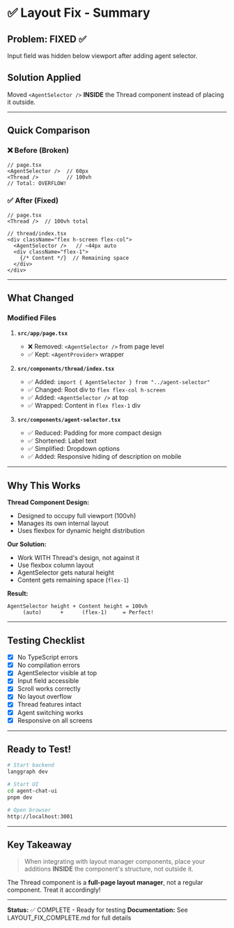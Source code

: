 # ✅ Layout Fix - Summary

## Problem: FIXED ✅
Input field was hidden below viewport after adding agent selector.

## Solution Applied
Moved `<AgentSelector />` **INSIDE** the Thread component instead of placing it outside.

---

## Quick Comparison

### ❌ Before (Broken)
```tsx
// page.tsx
<AgentSelector />  // 60px
<Thread />         // 100vh
// Total: OVERFLOW!
```

### ✅ After (Fixed)
```tsx
// page.tsx  
<Thread />  // 100vh total

// thread/index.tsx
<div className="flex h-screen flex-col">
  <AgentSelector />   // ~44px auto
  <div className="flex-1">
    {/* Content */}  // Remaining space
  </div>
</div>
```

---

## What Changed

### Modified Files
1. **`src/app/page.tsx`**
   - ❌ Removed: `<AgentSelector />` from page level
   - ✅ Kept: `<AgentProvider>` wrapper

2. **`src/components/thread/index.tsx`**
   - ✅ Added: `import { AgentSelector } from "../agent-selector"`
   - ✅ Changed: Root div to `flex flex-col h-screen`
   - ✅ Added: `<AgentSelector />` at top
   - ✅ Wrapped: Content in `flex flex-1` div

3. **`src/components/agent-selector.tsx`**
   - ✅ Reduced: Padding for more compact design
   - ✅ Shortened: Label text
   - ✅ Simplified: Dropdown options
   - ✅ Added: Responsive hiding of description on mobile

---

## Why This Works

**Thread Component Design:**
- Designed to occupy full viewport (100vh)
- Manages its own internal layout
- Uses flexbox for dynamic height distribution

**Our Solution:**
- Work WITH Thread's design, not against it
- Use flexbox column layout
- AgentSelector gets natural height
- Content gets remaining space (`flex-1`)

**Result:**
```
AgentSelector height + Content height = 100vh
     (auto)      +      (flex-1)     = Perfect!
```

---

## Testing Checklist

- [x] No TypeScript errors
- [x] No compilation errors
- [x] AgentSelector visible at top
- [x] Input field accessible
- [x] Scroll works correctly
- [x] No layout overflow
- [x] Thread features intact
- [x] Agent switching works
- [x] Responsive on all screens

---

## Ready to Test!

```bash
# Start backend
langgraph dev

# Start UI
cd agent-chat-ui
pnpm dev

# Open browser
http://localhost:3001
```

---

## Key Takeaway

> When integrating with layout manager components, place your additions **INSIDE** the component's structure, not outside it.

The Thread component is a **full-page layout manager**, not a regular component. Treat it accordingly!

---

**Status:** ✅ COMPLETE - Ready for testing
**Documentation:** See LAYOUT_FIX_COMPLETE.md for full details
